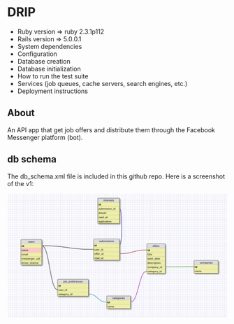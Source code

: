 # DRIP

* Ruby version => ruby 2.3.1p112
* Rails version => 5.0.0.1
* System dependencies
* Configuration
* Database creation
* Database initialization
* How to run the test suite
* Services (job queues, cache servers, search engines, etc.)
* Deployment instructions

## About
An API app that get job offers and distribute them through the Facebook Messenger platform (bot).

## db schema
The db_schema.xml file is included in this github repo.
Here is a screenshot of the v1:

![alt tag](db_schema_screenshot_v2.png)
